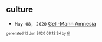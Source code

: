 ## culture


* <code>May 08, 2020</code> [Gell-Mann Amnesia](2020-05-08T09-08-00-gell-mann-amnesia.md)

<sup><sub>generated 12 Jun 2020 08:12:24 by <a href='https://github.com/senorprogrammer/til'>til</a></sub></sup>
